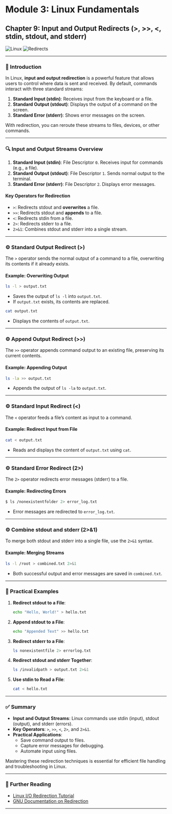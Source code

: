 # **Module 3: Linux Fundamentals**  

## **Chapter 9: Input and Output Redirects (>, >>, <, stdin, stdout, and stderr)**  

![Linux](https://img.shields.io/badge/Linux-Fundamentals-green) ![Redirects](https://img.shields.io/badge/Topic-Redirects-blue)  

---

### **🔑 Introduction**  
In Linux, **input and output redirection** is a powerful feature that allows users to control where data is sent and received. By default, commands interact with three standard streams:  

1. **Standard Input (stdin)**: Receives input from the keyboard or a file.  
2. **Standard Output (stdout)**: Displays the output of a command on the screen.  
3. **Standard Error (stderr)**: Shows error messages on the screen.  

With redirection, you can reroute these streams to files, devices, or other commands.  

---

### **🔍 Input and Output Streams Overview**  

1. **Standard Input (stdin)**: File Descriptor `0`. Receives input for commands (e.g., a file).  
2. **Standard Output (stdout)**: File Descriptor `1`. Sends normal output to the terminal.  
3. **Standard Error (stderr)**: File Descriptor `2`. Displays error messages.  

#### **Key Operators for Redirection**  
- `>`: Redirects stdout and **overwrites** a file.  
- `>>`: Redirects stdout and **appends** to a file.  
- `<`: Redirects stdin from a file.  
- `2>`: Redirects stderr to a file.  
- `2>&1`: Combines stdout and stderr into a single stream.  

---

### **⚙️ Standard Output Redirect (>)**  
The `>` operator sends the normal output of a command to a file, overwriting its contents if it already exists.  

#### **Example: Overwriting Output**  
```bash
ls -l > output.txt
```  
- Saves the output of `ls -l` into `output.txt`.  
- If `output.txt` exists, its contents are replaced.  

```bash
cat output.txt
```  
- Displays the contents of `output.txt`.  

---

### **⚙️ Append Output Redirect (>>)**
The `>>` operator appends command output to an existing file, preserving its current contents.  

#### **Example: Appending Output**  
```bash
ls -la >> output.txt
```  
- Appends the output of `ls -la` to `output.txt`.  

---

### **⚙️ Standard Input Redirect (<)**  
The `<` operator feeds a file’s content as input to a command.  

#### **Example: Redirect Input from File**  
```bash
cat < output.txt
```  
- Reads and displays the content of `output.txt` using `cat`.  

---

### **⚙️ Standard Error Redirect (2>)**  
The `2>` operator redirects error messages (stderr) to a file.  

#### **Example: Redirecting Errors**  
```bash
$ ls /nonexistentfolder 2> error_log.txt
```    
- Error messages are redirected to `error_log.txt`.  

---

### **⚙️ Combine stdout and stderr (2>&1)**  
To merge both stdout and stderr into a single file, use the `2>&1` syntax.  

#### **Example: Merging Streams**  
```bash
ls -l /root > combined.txt 2>&1
```  
- Both successful output and error messages are saved in `combined.txt`.  

---

### **📂 Practical Examples**  

1. **Redirect stdout to a File**:  
   ```bash
   echo "Hello, World!" > hello.txt
   ```  

2. **Append stdout to a File**:  
   ```bash
   echo "Appended Text" >> hello.txt
   ```  

3. **Redirect stderr to a File**:  
   ```bash
   ls nonexistentfile 2> errorlog.txt
   ```  

4. **Redirect stdout and stderr Together**:  
   ```bash
   ls /invalidpath > output.txt 2>&1
   ```  

5. **Use stdin to Read a File**:  
   ```bash
   cat < hello.txt
   ```  

---

### **✅ Summary**  

- **Input and Output Streams**: Linux commands use stdin (input), stdout (output), and stderr (errors).  
- **Key Operators**: `>`, `>>`, `<`, `2>`, and `2>&1`.  
- **Practical Applications**:  
  - Save command output to files.  
  - Capture error messages for debugging.  
  - Automate input using files.  

Mastering these redirection techniques is essential for efficient file handling and troubleshooting in Linux.  

---

### **📖 Further Reading**  
- [Linux I/O Redirection Tutorial](https://linuxize.com/post/bash-redirect-stderr-stdout/)  
- [GNU Documentation on Redirection](https://www.gnu.org/software/bash/manual/html_node/Redirections.html)  

---
